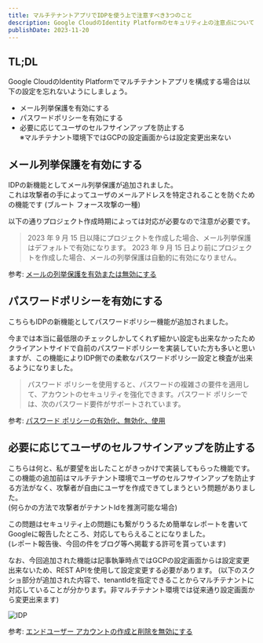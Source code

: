 ```yaml
---
title: マルチテナントアプリでIDPを使う上で注意すべき3つのこと
description: Google CloudのIdentity Platformのセキュリティ上の注意点について
publishDate: 2023-11-20
---
```


## TL;DL

Google CloudのIdentity Platformでマルチテナントアプリを構成する場合は以下の設定を忘れないようにしましょう。

- メール列挙保護を有効にする
- パスワードポリシーを有効にする
- 必要に応じてユーザのセルフサインアップを防止する  
  ※マルチテナント環境下ではGCPの設定画面からは設定変更出来ない

## メール列挙保護を有効にする

IDPの新機能としてメール列挙保護が追加されました。  
これは攻撃者の手によってユーザのメールアドレスを特定されることを防ぐための機能です (ブルート フォース攻撃の一種)

以下の通りプロジェクト作成時期によっては対応が必要なので注意が必要です。

> 2023 年 9 月 15 日以降にプロジェクトを作成した場合、メール列挙保護はデフォルトで有効になります。
> 2023 年 9 月 15 日より前にプロジェクトを作成した場合、メールの列挙保護は自動的に有効になりません。

参考: [メールの列挙保護を有効または無効にする](https://cloud.google.com/identity-platform/docs/admin/email-enumeration-protection)

## パスワードポリシーを有効にする

こちらもIDPの新機能としてパスワードポリシー機能が追加されました。

今までは本当に最低限のチェックしかしてくれず細かい設定も出来なかったためクライアントサイドで自前のパスワードポリシーを実装していた方も多いと思いますが、この機能によりIDP側での柔軟なパスワードポリシー設定と検査が出来るようになりました。

> パスワード ポリシーを使用すると、パスワードの複雑さの要件を適用して、アカウントのセキュリティを強化できます。パスワード ポリシーでは、次のパスワード要件がサポートされています。

参考: [パスワード ポリシーの有効化、無効化、使用](https://cloud.google.com/identity-platform/docs/password-policy)

## 必要に応じてユーザのセルフサインアップを防止する

こちらは何と、私が要望を出したことがきっかけで実装してもらった機能です。
この機能の追加前はマルチテナント環境でユーザのセルフサインアップを防止する方法がなく、攻撃者が自由にユーザを作成できてしまうという問題がありました。  
(何らかの方法で攻撃者がテナントIdを推測可能な場合)

この問題はセキュリティ上の問題にも繋がりうるため簡単なレポートを書いてGoogleに報告したところ、対応してもらえることになりました。  
(レポート報告後、今回の件をブログ等へ掲載する許可を貰っています)

なお、今回追加された機能は記事執筆時点ではGCPの設定画面からは設定変更出来ないため、REST APIを使用して設定変更する必要があります。
(以下のスクショ部分が追加された内容で、tenantIdを指定できることからマルチテナントに対応していることが分かります。非マルチテナント環境では従来通り設定画面から変更出来ます)

![IDP](/posts/idp/idp.png)

参考: [エンドユーザー アカウントの作成と削除を無効にする](https://cloud.google.com/identity-platform/docs/multi-tenancy-authentication#disable-end-user)
